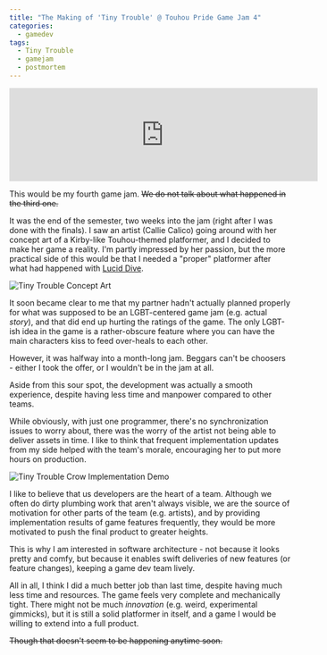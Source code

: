 ```yaml
---
title: "The Making of 'Tiny Trouble' @ Touhou Pride Game Jam 4"
categories:
  - gamedev
tags:
  - Tiny Trouble
  - gamejam
  - postmortem
---
```


<iframe frameborder="0" src="https://itch.io/embed/1592374?bg_color=f5a0f5&amp;link_color=5adffa&amp;border_color=f27bb3" width="552" height="167"><a href="https://chocola-mint.itch.io/touhou-tiny-trouble">Touhou Tiny Trouble by chocola-mint, Callie Calico!</a></iframe>

This would be my fourth game jam. ~~We do not talk about what happened in the third one.~~

It was the end of the semester, two weeks into the jam (right after I was done with the finals). I saw an artist (Callie Calico) going around with her concept art of a Kirby-like Touhou-themed platformer, and I decided to make her game a reality. I'm partly impressed by her passion, but the more practical side of this would be that I needed a "proper" platformer after what had happened with [Lucid Dive](/blog/gamedev/lucid-dive-postmortem/).

![Tiny Trouble Concept Art](/blog/assets/images/tiny_trouble_concept.png)

It soon became clear to me that my partner hadn't actually planned properly for what was supposed to be an LGBT-centered game jam (e.g. actual *story*), and that did end up hurting the ratings of the game. The only LGBT-ish idea in the game is a rather-obscure feature where you can have the main characters kiss to feed over-heals to each other.

However, it was halfway into a month-long jam. Beggars can't be choosers - either I took the offer, or I wouldn't be in the jam at all.

Aside from this sour spot, the development was actually a smooth experience, despite having less time and manpower compared to other teams. 

While obviously, with just one programmer, there's no synchronization issues to worry about, there was the worry of the artist not being able to deliver assets in time. I like to think that frequent implementation updates from my side helped with the team's morale, encouraging her to put more hours on production.

![Tiny Trouble Crow Implementation Demo](/blog/assets/clips/tiny_trouble_crow_implementation.gif)

I like to believe that us developers are the heart of a team. Although we often do dirty plumbing work that aren't always visible, we are the source of motivation for other parts of the team (e.g. artists), and by providing implementation results of game features frequently, they would be more motivated to push the final product to greater heights.

This is why I am interested in software architecture - not because it looks pretty and comfy, but because it enables swift deliveries of new features (or feature changes), keeping a game dev team lively.

All in all, I think I did a much better job than last time, despite having much less time and resources. The game feels very complete and mechanically tight. There might not be much *innovation* (e.g. weird, experimental gimmicks), but it is still a solid platformer in itself, and a game I would be willing to extend into a full product.

~~Though that doesn't seem to be happening anytime soon.~~
